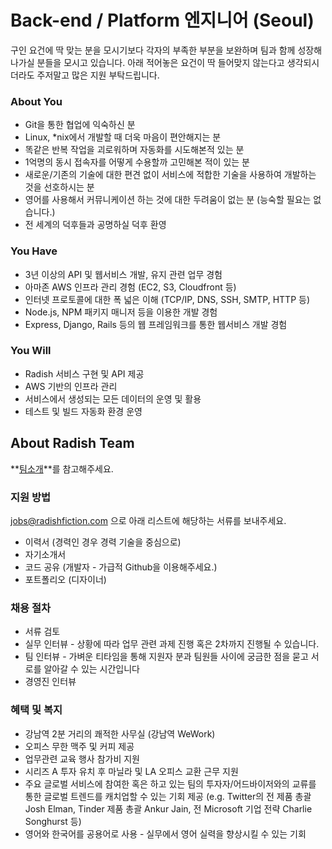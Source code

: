 # Back-end / Platform 엔지니어 (Seoul)

구인 요건에 딱 맞는 분을 모시기보다 각자의 부족한 부분을 보완하며 팀과 함께 성장해나가실 분들을 모시고 있습니다. 아래 적어놓은 요건이 딱 들어맞지 않는다고 생각되시더라도 주저말고 많은 지원 부탁드립니다.

### About You

- Git을 통한 협업에 익숙하신 분
- Linux, *nix에서 개발할 때 더욱 마음이 편안해지는 분
- 똑같은 반복 작업을 괴로워하며 자동화를 시도해본적 있는 분
- 1억명의 동시 접속자를 어떻게 수용할까 고민해본 적이 있는 분
- 새로운/기존의 기술에 대한 편견 없이 서비스에 적합한 기술을 사용하여 개발하는 것을 선호하시는 분
- 영어를 사용해서 커뮤니케이션 하는 것에 대한 두려움이 없는 분 (능숙할 필요는 없습니다.)
- 전 세계의 덕후들과 공명하실 덕후 환영


### You Have

- 3년 이상의 API 및 웹서비스 개발, 유지 관련 업무 경험
- 아마존 AWS 인프라 관리 경험 (EC2, S3, Cloudfront 등)
- 인터넷 프로토콜에 대한 폭 넓은 이해 (TCP/IP, DNS, SSH, SMTP, HTTP 등)
- Node.js, NPM 패키지 매니저 등을 이용한 개발 경험
- Express, Django, Rails 등의 웹 프레임워크를 통한 웹서비스 개발 경험


### You Will

- Radish 서비스 구현 및 API 제공
- AWS 기반의 인프라 관리
- 서비스에서 생성되는 모든 데이터의 운영 및 활용
- 테스트 및 빌드 자동화 환경 운영


## About Radish Team

**[팀소개](https://github.com/radishmedia/team/blob/master/README.md)**를 참고해주세요.


### 지원 방법

jobs@radishfiction.com 으로 아래 리스트에 해당하는 서류를 보내주세요. 

- 이력서 (경력인 경우 경력 기술을 중심으로)
- 자기소개서
- 코드 공유 (개발자 - 가급적 Github을 이용해주세요.) 
- 포트폴리오 (디자이너)


### 채용 절차

- 서류 검토
- 실무 인터뷰 - 상황에 따라 업무 관련 과제 진행 혹은 2차까지 진행될 수 있습니다.
- 팀 인터뷰 - 가벼운 티타임을 통해 지원자 분과 팀원들 사이에 궁금한 점을 묻고 서로를 알아갈 수 있는 시간입니다
- 경영진 인터뷰


### 혜택 및 복지

- 강남역 2분 거리의 쾌적한 사무실 (강남역 WeWork)
- 오피스 무한 맥주 및 커피 제공
- 업무관련 교육 행사 참가비 지원
- 시리즈 A 투자 유치 후 마닐라 및 LA 오피스 교환 근무 지원
- 주요 글로벌 서비스에 참여한 혹은 하고 있는 팀의 투자자/어드바이저와의 교류를 통한 글로벌 트렌드를 캐치업할 수 있는 기회 제공 (e.g. Twitter의 전 제품 총괄 Josh Elman, Tinder 제품 총괄 Ankur Jain, 전 Microsoft 기업 전략 Charlie Songhurst 등)
- 영어와 한국어를 공용어로 사용 - 실무에서 영어 실력을 향상시킬 수 있는 기회

